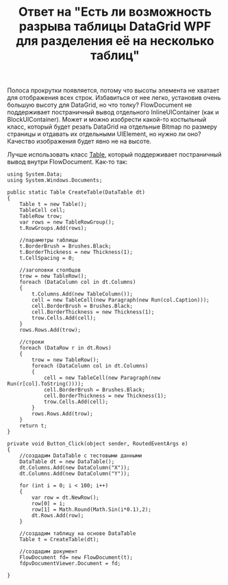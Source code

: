 ﻿---
title: "Ответ на \"Есть ли возможность разрыва таблицы DataGrid WPF для разделения её на несколько таблиц\""
se.owner.user_id: 240512
se.owner.display_name: "MSDN.WhiteKnight"
se.owner.link: "https://ru.stackoverflow.com/users/240512/msdn-whiteknight"
se.answer_id: 961554
se.question_id: 960759
se.post_type: answer
se.is_accepted: False
---
<p>Полоса прокрутки появляется, потому что высоты элемента не хватает для отображения всех строк. Избавиться от нее легко, установив очень большую высоту для DataGrid, но что толку? FlowDocument не поддерживает постраничный вывод отдельного InlineUIContainer (как и BlockUIContainer). Может и можно изобрести какой-то костыльный класс, который будет резать DataGrid на отдельные Bitmap по размеру страницы и отдавать их отдельными UIElement, но нужно ли оно? Качество изображения будет явно не на высоте.</p>

<p>Лучше использовать класс <a href="https://docs.microsoft.com/en-us/dotnet/framework/wpf/advanced/table-overview" rel="nofollow noreferrer">Table</a>, который поддерживает постраничный вывод внутри FlowDocument. Как-то так:</p>

<pre><code>using System.Data;
using System.Windows.Documents;

public static Table CreateTable(DataTable dt)
{
    Table t = new Table();
    TableCell cell;
    TableRow trow;
    var rows = new TableRowGroup();
    t.RowGroups.Add(rows);

    //параметры таблицы
    t.BorderBrush = Brushes.Black;
    t.BorderThickness = new Thickness(1);
    t.CellSpacing = 0;            

    //заголовки столбцов
    trow = new TableRow();
    foreach (DataColumn col in dt.Columns)
    {
        t.Columns.Add(new TableColumn());
        cell = new TableCell(new Paragraph(new Run(col.Caption)));
        cell.BorderBrush = Brushes.Black;
        cell.BorderThickness = new Thickness(1);
        trow.Cells.Add(cell);
    }
    rows.Rows.Add(trow);

    //строки
    foreach (DataRow r in dt.Rows)
    {
        trow = new TableRow();
        foreach (DataColumn col in dt.Columns)
        {
            cell = new TableCell(new Paragraph(new Run(r[col].ToString())));
            cell.BorderBrush = Brushes.Black;
            cell.BorderThickness = new Thickness(1);
            trow.Cells.Add(cell);
        }
        rows.Rows.Add(trow);
    }
    return t;
}

private void Button_Click(object sender, RoutedEventArgs e)
{
    //создадим DataTable с тестовыми данными
    DataTable dt = new DataTable();
    dt.Columns.Add(new DataColumn("X"));
    dt.Columns.Add(new DataColumn("Y"));

    for (int i = 0; i &lt; 100; i++)
    {
        var row = dt.NewRow();
        row[0] = i;
        row[1] = Math.Round(Math.Sin(i*0.1),2);
        dt.Rows.Add(row);
    }

    //создадим таблицу на основе DataTable
    Table t = CreateTable(dt);

    //создадим документ
    FlowDocument fd= new FlowDocument(t);
    fdpvDocumentViewer.Document = fd;

}
</code></pre>
